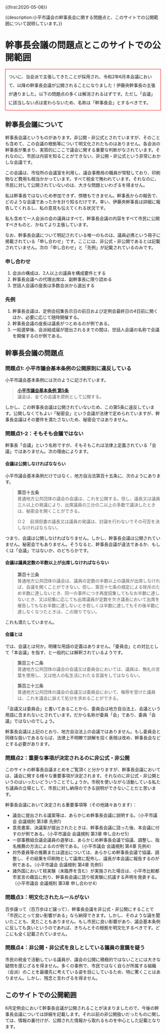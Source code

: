 {{first:2020-05-08}}

{{description:小平市議会の幹事長会に関する問題点と、このサイトでの公開範囲について説明しています。}}

# 幹事長会議の問題点とこのサイトでの公開範囲

<div style="border: 1px solid red; padding:10px; line-height:2em;">
ついに、当会派で主張してきたことが採用され、令和2年6月本会議において、以降の幹事長会議が公開されることになりました！伊藤央幹事長の主張が通りました。以下の問題点の多くは解消されるはずです。ただし「会議」に該当しない点は変わらないため、名称は「幹事長会」とするべきです。
</div>

## 幹事長会議について
幹事長会議というものがあります。非公開・非公式とされていますが、そのことも含めて、この会議の根拠等について明文化されたものはありません。各会派の幹事長が集まり、実質的にここで議会に関する重要な判断がなされています。それなのに、市民は内容を知ることができない、非公開・非公式という非常におかしな会議です。

この会議は、市役所の会議室を利用し、議会事務局の職員が常駐しており、印刷物など費用も相当かかっています。すべて税金で賄われています。それなのに、市民に対して公開されていないのは、大きな問題といわざるを得ません。

私は幹事長ではないため参加できず、傍聴もできません。幹事長からの報告で、どのような会議であったかを計り知るだけです。幸い、伊藤央幹事長は詳細に報告してくれるし、私の意見も伝えてくれる状況です。

私も含めて一人会派の会の議員はすべて、幹事長会議の内容をすべて市民に公開すべきものと、かねてより主張しています。

なお、幹事長会議について明記されている唯一のものは、議員必携という冊子に掲載されている「申し合わせ」です。ここには、非公式・非公開であるとは記載されていません。次の「申し合わせ」と「先例」が記載されているのみです。

### 申し合わせ
1. 会派の構成は、2人以上の議員を構成要件とする
1. 幹事長会議への代理出席は、副幹事長に限り認める
1. 世話人会議の座長は多数会派から選出する
### 先例
1. 幹事長会議は、定例会招集告示日の前日および定例会最終日の4日前に開くほか、必要に応じて随時開催する。
1. 幹事長会議の座長は議長がつとめるのが例である。
1. 一般選挙後、会派結成届が提出されるまでの間は、世話人会議の名称で会議を開催するのが例である。


## 幹事長会議の問題点

### 問題点1: 小平市議会基本条例の公開原則に違反している
小平市議会基本条例には次のように記されています。

> **[小平市議会基本条例 第5条](https://www.city.kodaira.tokyo.jp/reiki/reiki_honbun/g135RG00001095.html#e000000121)**  
> 議会は、全ての会議を原則として公開する。

しかし、この幹事長会議は公開されていないため、この第5条に違反しています。公開しなくてもよい「秘密会」という会議が法律で定められていますが、幹事長会議はその要件を満たさないため、秘密会ではありません。

### 問題点1-2：そもそも会議ではない
幹事長「会議」という名称ですが、そもそもこれは法律上定義されている「会議」ではありません。次の理由によります。
#### 会議は公開しなければなならい
小平市議会基本条例だけではなく、地方自治法第百十五条に、次のようにあります。

> **第百十五条**  
> 普通地方公共団体の議会の会議は、これを公開する。但し、議長又は議員三人以上の発議により、出席議員の三分の二以上の多数で議決したときは、秘密会を開くことができる。
>
>○２　前項但書の議長又は議員の発議は、討論を行わないでその可否を決しなければならない。

つまり、会議は公開しなければなりません。しかし、幹事長会議は公開されていません。秘密会でもありません。そうなると、幹事長会議が違法であるか、もしくは「会議」ではないか、のどちらかです。

#### 会議は議員定数の半数以上が出席しなければならない
> **第百十三条**  
普通地方公共団体の議会は、議員の定数の半数以上の議員が出席しなければ、会議を開くことができない。但し、第百十七条の規定による除斥のため半数に達しないとき、同一の事件につき再度招集してもなお半数に達しないとき、又は招集に応じても出席議員が定数を欠き議長において出席を催告してもなお半数に達しないとき若しくは半数に達してもその後半数に達しなくなつたときは、この限りでない。

これも満たしていません。

#### 会議とは
では、会議とは何か。明確な用語の定義はありません。「委員会」との対比として「本会議」を指す、と一般的には解釈されているようです。

> **第百三十二条**  
> 普通地方公共団体の議会の会議又は委員会においては、議員は、無礼の言葉を使用し、又は他人の私生活にわたる言論をしてはならない。

> **第百三十三条**  
> 普通地方公共団体の議会の会議又は委員会において、侮辱を受けた議員は、これを議会に訴えて処分を求めることができる。

「会議又は委員会」と書いてあることから、委員会は地方自治法上、会議という用語に含まれないとされています。だから名称が委員「会」であり、委員「会議」ではないのでしょう。

幹事長会議は上記のとおり、地方自治法上の会議ではありません。もし委員会と同様な扱いであるならば、法律上不明瞭で誤解を招く表現は改め、幹事長会などとする必要があります。

### 問題点2：重要な事項が決定されるのに非公式・非公開
このサイトの幹事長会議まとめをご覧頂くと分かりますが、幹事長会議においては、議会に関する様々な重要事項が決定されます。それなのに非公式・非公開というのはいったいどういうことでしょうか。市税を使いながら活動している私たち議員の立場として、市民に対し納得のできる説明ができないことだと思います。

幹事長会議において決定される重要事項等（その他諸々あります）：

- 議会に提出される議案等は、あらかじめ幹事長会議に説明する。（小平市議会 会議規則 第3章 先例1）
- 意見書案、決議案が提出されたときは、幹事長会議に諮った後、本会議に付すのが例である。（小平市議会 会議規則 第3章 申し合わせ5）
- 一部事務組合議会議員の選挙は、あらかじめ幹事長会議で協議、調整し、指名推薦の方法によるのが例である。（小平市議会 会議規則 第4章 先例4）
- 対外委員等の推薦または選出については、あらかじめ幹事長会議で協議、調整し、その結果を印刷物として議席に配布し、議長が本会議に報告するのが例である。（小平市議会 会議規則 第4章 先例5）
- 諸外国において核実験（未臨界を含む）が実施された場合は、小平市比較都市宣言の趣旨に則り、幹事長会議に諮り核実験に抗議する声明を発表する。（小平市議会 会議規則 第3章 申し合わせ4）

### 問題点3：明文化されたルールがない
百歩譲って（百万歩ほど譲って）、幹事長会議を非公式・非公開にすることで「市民にとって良い影響がある」なら納得できます。しかし、そのような論を聞いたことも、見たこともありません。もし市民に良い影響があり、議会基本条例に反しても良いというのであれば、きちんとその根拠を明文化するべきです。どこにも全く記載されていません。

### 問題点4：非公開・非公式を良しとしている議員の意識を疑う
市民の税金で活動している議員が、議会の公開に積極的ではないことには大きな疑問を感じざるを得ません。多くの事例で、市民ではなく自らが所属する組織（会派）のことを最優先に考えている姿を目にしているため、特に驚くことはありません。しかし、残念と言わざるを得ません。

## このサイトでの公開範囲
6月定例会において幹事長会議が公開されることが決まりましたので、今後の幹事長会議については詳細を記載します。それ以前の非公開扱いだったものに関しては、情報の裏付けが、公開された情報から取れるものを中心とした記載となります。